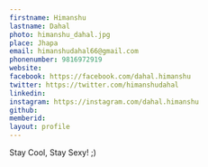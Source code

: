 ```yaml
---
firstname: Himanshu 
lastname: Dahal 
photo: himanshu_dahal.jpg 
place: Jhapa 
email: himanshudahal66@gmail.com 
phonenumber: 9816972919 
website: 
facebook: https://facebook.com/dahal.himanshu 
twitter: https://twitter.com/himanshudahal 
linkedin: 
instagram: https://instagram.com/dahal.himanshu 
github: 
memberid:
layout: profile
---
```


Stay Cool, Stay Sexy! ;)